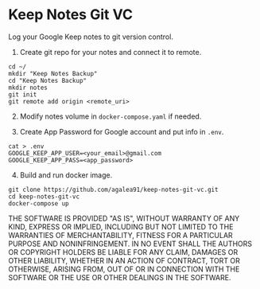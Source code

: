 # Keep Notes Git VC

Log your Google Keep notes to git version control.

1. Create git repo for your notes and connect it to remote.

```
cd ~/
mkdir "Keep Notes Backup"
cd "Keep Notes Backup"
mkdir notes
git init
git remote add origin <remote_uri>
```

2. Modify notes volume in `docker-compose.yaml` if needed.

3. Create App Password for Google account and put info in `.env`.

```
cat > .env
GOOGLE_KEEP_APP_USER=<your_email>@gmail.com
GOOGLE_KEEP_APP_PASS=<app_password>
```

4. Build and run docker image.

```
git clone https://github.com/agalea91/keep-notes-git-vc.git
cd keep-notes-git-vc
docker-compose up
```


THE SOFTWARE IS PROVIDED "AS IS", WITHOUT WARRANTY OF ANY KIND, EXPRESS OR IMPLIED, INCLUDING BUT NOT LIMITED TO THE WARRANTIES OF MERCHANTABILITY, FITNESS FOR A PARTICULAR PURPOSE AND NONINFRINGEMENT. IN NO EVENT SHALL THE AUTHORS OR COPYRIGHT HOLDERS BE LIABLE FOR ANY CLAIM, DAMAGES OR OTHER LIABILITY, WHETHER IN AN ACTION OF CONTRACT, TORT OR OTHERWISE, ARISING FROM, OUT OF OR IN CONNECTION WITH THE SOFTWARE OR THE USE OR OTHER DEALINGS IN THE SOFTWARE.


